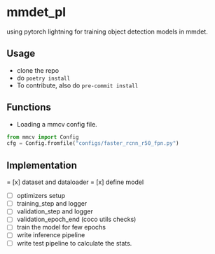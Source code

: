 # mmdet_pl
using pytorch lightning for training object detection models in mmdet. 

## Usage
- clone the repo
- do `poetry install` 
- To contribute, also do `pre-commit install` 

## Functions 
- Loading a mmcv config file.
```python
from mmcv import Config 
cfg = Config.fromfile("configs/faster_rcnn_r50_fpn.py")
```

## Implementation
= [x] dataset and dataloader
= [x] define model
- [ ] optimizers setup 
- [ ] training_step and logger
- [ ] validation_step and logger
- [ ] validation_epoch_end (coco utils checks)
- [ ] train the model for few epochs
- [ ] write inference pipeline
- [ ] write test pipeline to calculate the stats. 